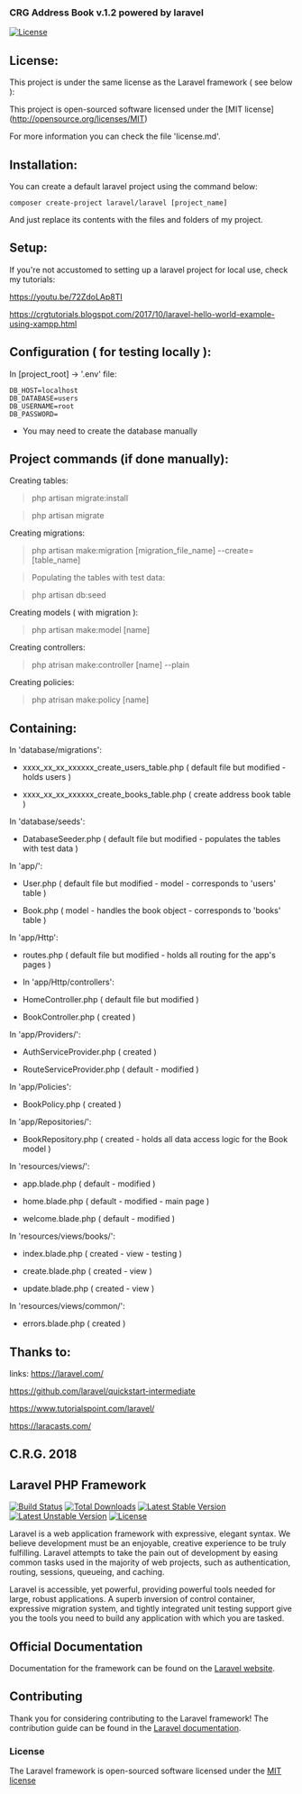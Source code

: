 ### CRG Address Book v.1.2 powered by laravel

[![License](https://poser.pugx.org/laravel/framework/license.svg)](https://packagist.org/packages/laravel/framework)

## License:
This project is under the same license as the Laravel framework ( see below ):

This project is open-sourced software licensed under the [MIT license] (http://opensource.org/licenses/MIT)

For more information you can check the file 'license.md'.

## Installation:
You can create a default laravel project using the command below:

`composer create-project laravel/laravel [project_name]`

And just replace its contents with the files and folders of my project.

## Setup:
If you're not accustomed to setting up a laravel project for local use, check my tutorials:

https://youtu.be/72ZdoLAp8TI

https://crgtutorials.blogspot.com/2017/10/laravel-hello-world-example-using-xampp.html

## Configuration ( for testing locally ):
In [project_root] -> '.env' file:
```
DB_HOST=localhost
DB_DATABASE=users
DB_USERNAME=root
DB_PASSWORD=
```

* You may need to create the database manually

## Project commands (if done manually):
Creating tables:

> php artisan migrate:install

> php artisan migrate

Creating migrations:

> php artisan make:migration [migration_file_name] --create=[table_name]

> Populating the tables with test data:

> php artisan db:seed

Creating models ( with migration ):

> php artisan make:model [name]

Creating controllers:

> php atrisan make:controller [name] --plain

Creating policies:

> php atrisan make:policy [name]

## Containing:
In 'database/migrations':

- xxxx_xx_xx_xxxxxx_create_users_table.php	( default file but modified - holds users )

- xxxx_xx_xx_xxxxxx_create_books_table.php	( create address book table )

In 'database/seeds':

- DatabaseSeeder.php		( default file but modified - populates the tables with test data )

In 'app/':

- User.php	( default file but modified - model - corresponds to 'users' table )

- Book.php	( model - handles the book object - corresponds to 'books' table )

In 'app/Http':

- routes.php	( default file but modified - holds all routing for the app's pages )

- In 'app/Http/controllers':

- HomeController.php	( default file but modified )

- BookController.php	( created )

In 'app/Providers/':

- AuthServiceProvider.php		( created )

- RouteServiceProvider.php	( default - modified )

In 'app/Policies':

- BookPolicy.php		( created )

In 'app/Repositories/':

- BookRepository.php	( created - holds all data access logic for the Book model )

In 'resources/views/':

- app.blade.php		( default - modified )

- home.blade.php		( default - modified - main page )

- welcome.blade.php	( default - modified )

In 'resources/views/books/':

- index.blade.php		( created - view - testing )

- create.blade.php	( created - view )

- update.blade.php	( created - view )

In 'resources/views/common/':

- errors.blade.php	( created )


## Thanks to:
links:
https://laravel.com/

https://github.com/laravel/quickstart-intermediate

https://www.tutorialspoint.com/laravel/

https://laracasts.com/

## C.R.G. 2018


## Laravel PHP Framework

[![Build Status](https://travis-ci.org/laravel/framework.svg)](https://travis-ci.org/laravel/framework)
[![Total Downloads](https://poser.pugx.org/laravel/framework/downloads.svg)](https://packagist.org/packages/laravel/framework)
[![Latest Stable Version](https://poser.pugx.org/laravel/framework/v/stable.svg)](https://packagist.org/packages/laravel/framework)
[![Latest Unstable Version](https://poser.pugx.org/laravel/framework/v/unstable.svg)](https://packagist.org/packages/laravel/framework)
[![License](https://poser.pugx.org/laravel/framework/license.svg)](https://packagist.org/packages/laravel/framework)

Laravel is a web application framework with expressive, elegant syntax. We believe development must be an enjoyable, creative experience to be truly fulfilling. Laravel attempts to take the pain out of development by easing common tasks used in the majority of web projects, such as authentication, routing, sessions, queueing, and caching.

Laravel is accessible, yet powerful, providing powerful tools needed for large, robust applications. A superb inversion of control container, expressive migration system, and tightly integrated unit testing support give you the tools you need to build any application with which you are tasked.

## Official Documentation

Documentation for the framework can be found on the [Laravel website](http://laravel.com/docs).

## Contributing

Thank you for considering contributing to the Laravel framework! The contribution guide can be found in the [Laravel documentation](http://laravel.com/docs/contributions).

### License

The Laravel framework is open-sourced software licensed under the [MIT license](http://opensource.org/licenses/MIT)
